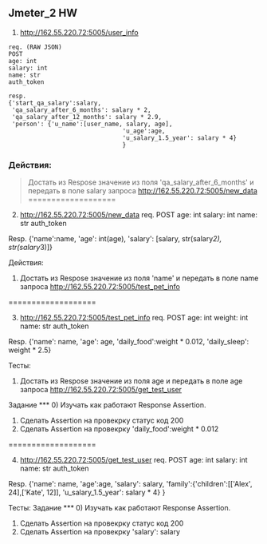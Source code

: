 ## Jmeter_2 HW

1) http://162.55.220.72:5005/user_info
```
req. (RAW JSON)
POST
age: int
salary: int
name: str
auth_token
```
```
resp.
{'start_qa_salary':salary,
 'qa_salary_after_6_months': salary * 2,
 'qa_salary_after_12_months': salary * 2.9,
 'person': {'u_name':[user_name, salary, age],
                                'u_age':age,
                                'u_salary_1.5_year': salary * 4}
                                }
```
### Действия:

>Достать из Respose значение из поля 'qa_salary_after_6_months' и передать в поле salary запроса http://162.55.220.72:5005/new_data
===================

2) http://162.55.220.72:5005/new_data
req.
POST
age: int
salary: int
name: str
auth_token

Resp.
{'name':name,
  'age': int(age),
  'salary': [salary, str(salary*2), str(salary*3)]}

Действия:
1) Достать из Respose значение из поля 'name' и передать в поле name запроса http://162.55.220.72:5005/test_pet_info

===================

3) http://162.55.220.72:5005/test_pet_info
req.
POST
age: int
weight: int
name: str
auth_token


Resp.
{'name': name,
 'age': age,
 'daily_food':weight * 0.012,
 'daily_sleep': weight * 2.5}


Тесты:
1) Достать из Respose значение из поля age и передать в поле age запроса http://162.55.220.72:5005/get_test_user


Задание ***
0) Изучать как работают Response Assertion.
1) Сделать Assertion на провекрку статус код 200
2) Сделать Assertion на провекрку 'daily_food':weight * 0.012

===================

4) http://162.55.220.72:5005/get_test_user
req.
POST
age: int
salary: int
name: str
auth_token

Resp.
{'name': name,
 'age':age,
 'salary': salary,
 'family':{'children':[['Alex', 24],['Kate', 12]],
 'u_salary_1.5_year': salary * 4}
  }

Тесты:
Задание ***
0) Изучать как работают Response Assertion.
1) Сделать Assertion на провекрку статус код 200
2) Сделать Assertion на провекрку 'salary': salary

